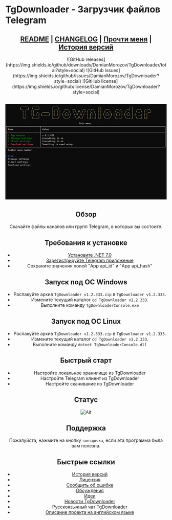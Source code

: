﻿# TgDownloader - Загрузчик файлов Telegram

## <div align="center"><b><a href="README.md">README</a> | <a href="CHANGELOG.md">CHANGELOG</a> | <a href="README-RUS.md">Прочти меня</a> | <a href="CHANGELOG-RUS.md">История версий</a></b></div>

<div align="center">
	![GitHub releases](https://img.shields.io/github/downloads/DamianMorozov/TgDownloader/total?style=social)
	![GitHub issues](https://img.shields.io/github/issues/DamianMorozov/TgDownloader?style=social)
	![GitHub license](https://img.shields.io/github/license/DamianMorozov/TgDownloader?style=social)
<div>

## <p align="center"><img src="Assets/Main_menu.png"></p>

## Обзор
Скачайте файлы каналов или групп Telegram, в которых вы состоите.

## Требования к установке
- [Установите .NET 7.0](https://dotnet.microsoft.com/download/dotnet/7.0)
- [Зарегистрируйте Telegram приложение](https://my.telegram.org/apps/)
- Сохраните значения полей "App api_id" и "App api_hash"

## Запуск под ОС Windows
- Распакуйте архив `TgDownloader v1.2.333.zip` в `TgDownloader v1.2.333`.
- Измените текущий каталог `cd TgDownloader v1.2.333`.
- Выполните команду `TgDownloaderConsole.exe`

## Запуск под ОС Linux
- Распакуйте архив `TgDownloader v1.2.333.zip` в `TgDownloader v1.2.333`.
- Измените текущий каталог `cd TgDownloader v1.2.333`.
- Выполните команду `dotnet TgDownloaderConsole.dll`

## Быстрый старт
- Настройте локальное хранилище из TgDownloader
- Настройте Telegram клиент из TgDownloader
- Настройте скачивание из TgDownloader

## Статус
![Alt](https://repobeats.axiom.co/api/embed/c14de41002f34b22bb5ad579995904aa375930d2.svg "Repobeats analytics image")

## Поддержка
Пожалуйста, нажмите на кнопку `звездочка`, если эта программа была вам полезна.

## Быстрые ссылки
- [История версий](CHANGELOG-RUS.md)
- [Лицензия](LICENSE.md)
- [Сообщить об ошибке](https://github.com/DamianMorozov/TgDownloader/issues)
- [Обсуждения](https://github.com/DamianMorozov/TgDownloader/discussions)
- [Идеи](https://github.com/DamianMorozov/TgDownloader/discussions/categories/ideas)
- [Новости TgDownloader](https://t.me/TgDownloader)
- [Русскоязычный чат TgDownloader](https://t.me/TgDownloaderChatRus)
- [Описание проекта на английском языке](README.md)

